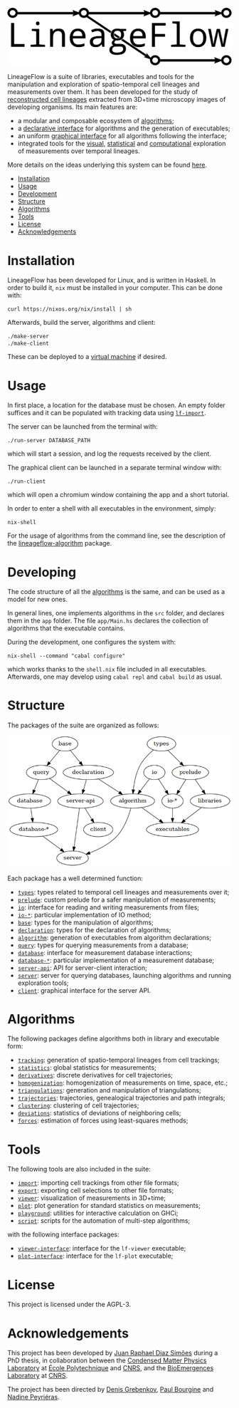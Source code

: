 ![](documentation/logo.png)

LineageFlow is a suite of libraries, executables and tools for the manipulation and exploration of spatio-temporal cell lineages and measurements over them.
It has been developed for the study of [reconstructed cell lineages](https://www.nature.com/articles/ncomms9674) extracted from 3D+time microscopy images of developing organisms.
Its main features are:

- a modular and composable ecosystem of [algorithms](algorithms);
- a [declarative interface](infrastructure/lineageflow-algorithm) for algorithms and the generation of executables;
- an uniform [graphical interface](tools/lineageflow-client) for all algorithms following the interface;
- integrated tools for the [visual](tools/lineageflow-viewer), [statistical](tools/lineageflow-plot) and [computational](tools/lineageflow-playground) exploration of measurements over temporal lineages.

More details on the ideas underlying this system can be found [here](https://pastel.archives-ouvertes.fr/tel-01689773).

- [Installation](#installation)
- [Usage](#usage)
- [Development](#development)
- [Structure](#structure)
- [Algorithms](#algorithms)
- [Tools](#tools)
- [License](#license)
- [Acknowledgements](#acknowledgements)

# Installation

LineageFlow has been developed for Linux, and is written in Haskell.
In order to build it, `nix` must be installed in your computer.
This can be done with:

```
curl https://nixos.org/nix/install | sh
```

Afterwards, build the server, algorithms and client:

```
./make-server
./make-client
```

These can be deployed to a [virtual machine](virtual-machine) if desired.

# Usage

In first place, a location for the database must be chosen.
An empty folder suffices and it can be populated with tracking data using [`lf-import`](tools/lineageflow-import).

The server can be launched from the terminal with:

```
./run-server DATABASE_PATH
```

which will start a session, and log the requests received by the client.

The graphical client can be launched in a separate terminal window with:

```
./run-client
```

which will open a chromium window containing the app and a short tutorial.

In order to enter a shell with all executables in the environment, simply:

```
nix-shell
```

For the usage of algorithms from the command line, see the description of the [lineageflow-algorithm](infrastructure/lineageflow-algorithm) package.

# Developing

The code structure of all the [algorithms](algorithms) is the same, and can be used as a model for new ones.

In general lines, one implements algorithms in the `src` folder, and declares them in the `app` folder.
The file `app/Main.hs` declares the collection of algorithms that the executable contains.

During the development, one configures the system with:

```
nix-shell --command "cabal configure"
```

which works thanks to the `shell.nix` file included in all executables.
Afterwards, one may develop using `cabal repl` and `cabal build` as usual.

# Structure

The packages of the suite are organized as follows:

![](documentation/dependencies.png)

Each package has a well determined function:

- [`types`](infrastructure/lineageflow-types): types related to temporal cell lineages and measurements over it;
- [`prelude`](infrastructure/lineageflow-prelude): custom prelude for a safer manipulation of measurements;
- [`io`](infrastructure/lineageflow-io): interface for reading and writing measurements from files;
- [`io-*`](infrastructure/lineageflow-database-cbor): particular implementation of IO method;
- [`base`](infrastructure/lineageflow-base): types for the manipulation of algorithms;
- [`declaration`](infrastructure/lineageflow-declaration): types for the declaration of algorithms;
- [`algorithm`](infrastructure/lineageflow-algorithm): generation of executables from algorithm declarations;
- [`query`](infrastructure/lineageflow-query): types for querying measurements from a database;
- [`database`](infrastructure/lineageflow-database): interface for measurement database interactions;
- [`database-*`](infrastructure/lineageflow-database-sqlite): particular implementation of a measurement database;
- [`server-api`](tools/lineageflow-server-api): API for server-client interaction;
- [`server`](tools/lineageflow-server): server for querying databases, launching algorithms and running exploration tools;
- [`client`](tools/lineageflow-client): graphical interface for the server API.

# Algorithms

The following packages define algorithms both in library and executable form:

- [`tracking`](algorithms/lineageflow-tracking): generation of spatio-temporal lineages from cell trackings;
- [`statistics`](algorithms/lineageflow-statistics): global statistics for measurements;
- [`derivatives`](algorithms/lineageflow-derivatives): discrete derivatives for cell trajectories;
- [`homogenization`](algorithms/lineageflow-homogenization): homogenization of measurements on time, space, etc.;
- [`triangulations`](algorithms/lineageflow-triangulations): generation and manipulation of triangulations;
- [`trajectories`](algorithms/lineageflow-trajectories): trajectories, genealogical trajectories and path integrals;
- [`clustering`](algorithms/lineageflow-clustering): clustering of cell trajectories;
- [`deviations`](algorithms/lineageflow-deviations): statistics of deviations of neighboring cells;
- [`forces`](algorithms/lineageflow-forces): estimation of forces using least-squares methods;

# Tools

The following tools are also included in the suite:

- [`import`](tools/lineageflow-import): importing cell trackings from other file formats;
- [`export`](tools/lineageflow-export): exporting cell selections to other file formats;
- [`viewer`](tools/lineageflow-viewer): visualization of measurements in 3D+time;
- [`plot`](tools/lineageflow-plot): plot generation for standard statistics on measurements;
- [`playground`](tools/lineageflow-playground): utilities for interactive calculation on GHCi;
- [`script`](tools/lineageflow-script): scripts for the automation of multi-step algorithms;

with the following interface packages:

- [`viewer-interface`](tools/lineageflow-viewer-interface): interface for the `lf-viewer` executable;
- [`plot-interface`](tools/lineageflow-plot-interface): interface for the `lf-plot` executable;

# License

This project is licensed under the AGPL-3.

# Acknowledgements

This project has been developed by [Juan Raphael Diaz Simões](http://www.guaraqe.gq) during a PhD thesis, in collaboration between the [Condensed Matter Physics Laboratory](https://pmc.polytechnique.fr/) at [École Polytechnique](http://www.polytechnique.edu/) and [CNRS](http://www.dr4.cnrs.fr/), and the [BioEmergences Laboratory](http://bioemergences.eu/bioemergences/index.php) at [CNRS](http://www.dr4.cnrs.fr/).

The project has been directed by [Denis Grebenkov](https://pmc.polytechnique.fr/pagesperso/dg/), [Paul Bourgine](https://fr.linkedin.com/in/paul-bourgine-84a4383) and [Nadine Peyriéras](http://bioemergences.eu/bioemergences/people.php).
